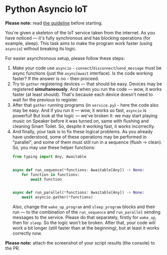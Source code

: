 # Python Asyncio IoT

**Please note:** read [the guideline](https://github.com/mate-academy/py-task-guideline/blob/main/README.md)
before starting.

You're given a skeleton of the IoT service taken from the internet. 
As you have noticed — it's fully synchronous and has blocking operations (for example, sleep). 
This task aims to make the program work faster (using `asyncio`) without breaking its logic.

For easier asynchronous setup, please follow these steps:
1. Make your code use `asyncio` - `connect`/`disconnect`/`send_message` must be async functions (just the `async`/`await` interface). 
   Is the code working faster? If the answer is no - then proceed.
2. Try to `gather` registering devices — that should be easy. Devices may be registered **simultaneously**.
   And when you run the code — wow, it works faster (at least should). 
   That's because each device doesn't need to wait for the previous to register.
3. After that `gather` running programs (in `service.py`) - here the code also may be easy.
   And if you run it — wow, it works so fast, `asyncio` is powerful! But look at the logic —
   we've broken it: we may start playing music on Speaker before it was turned on, 
   same with flushing and cleaning Smart Toilet. So, despite it working fast, it works incorrectly.
4. And finally, your task is to fix these logical problems. 
   As you already have understood, some of these operations may be performed in "parallel", 
   and some of them must still run in a sequence (flush -> clean). 
   So, you may use these helper functions:
    ```python
    from typing import Any, Awaitable
    
    
    async def run_sequence(*functions: Awaitable[Any]) -> None:
        for function in functions:
            await function
    
    
    async def run_parallel(*functions: Awaitable[Any]) -> None:
        await asyncio.gather(*functions)
    ```
   Also, change the `wake_up_program` and `sleep_program` blocks and their run 
   — to the combination of the `run_sequence` and `run_parallel` sending messages to the service. 
   Please do that separately, firstly for `wake_up`, then for `sleep`. 
   So the logic won't be broken. After that, your code will work a bit longer (still faster than at the beginning), 
   but at least it works correctly now.
    
**Please note:** attach the screenshot of your script results (the console) to the PR.


